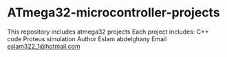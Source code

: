# ATmega32-microcontroller-projects
This repository includes atmega32 projects
Each project includes:
C++ code 
Proteus simulation 
Author Eslam abdelghany 
Email eslam322_1@hotmail.com
